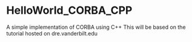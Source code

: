 HelloWorld_CORBA_CPP
====================

A simple implementation of CORBA using C++
This will be based on the tutorial hosted on dre.vanderbilt.edu
